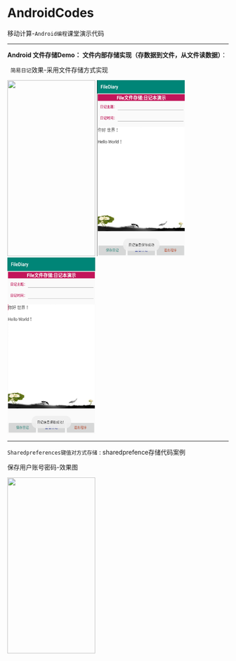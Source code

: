 # AndroidCodes


移动计算-`Android编程`课堂演示代码

---


**Android 文件存储Demo： 文件内部存储实现（存数据到文件，从文件读数据）**：

` 简易日记`效果-采用文件存储方式实现

<img src="https://github.com/tsingke/AndroidCodes/blob/master/4_DataStore/File/diary.gif" width=200 height=400 />    <img src="https://github.com/tsingke/AndroidCodes/blob/master/4_DataStore/File/save.png" width=200 height=400 />    <img src="https://github.com/tsingke/AndroidCodes/blob/master/4_DataStore/File/show.png" width=200 height=400 />

---


`Sharedpreferences键值对方式存储` :    sharedprefence存储代码案例 


保存用户账号密码-效果图

<img src="https://github.com/tsingke/AndroidCodes/blob/master/4_DataStore/SharedPreferences/sharedpreference.gif" width=200 height=400/>
